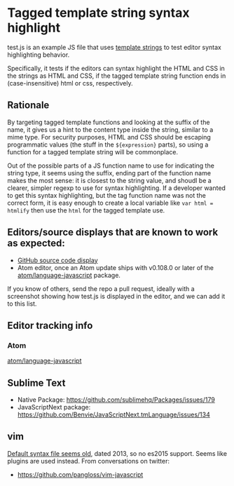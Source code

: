 # Tagged template string syntax highlight

test.js is an example JS file that uses [template strings](https://developer.mozilla.org/en/docs/Web/JavaScript/Reference/template_strings) to test editor syntax highlighting behavior.

Specifically, it tests if the editors can syntax highlight the HTML and CSS in the strings as HTML and CSS, if the tagged template string function ends in (case-insensitive) html or css, respectively.

## Rationale

By targeting tagged template functions and looking at the suffix of the name, it gives us a hint to the content type inside the string, similar to a mime type. For security purposes, HTML and CSS should be escaping programmatic values (the stuff in the `${expression}` parts), so using a function for a tagged template string will be commonplace.

Out of the possible parts of a JS function name to use for indicating the string type, it seems using the suffix, ending part of the function name makes the most sense: it is closest to the string value, and shoudl be a clearer, simpler regexp to use for syntax highlighting. If a developer wanted to get this syntax highlighting, but the tag function name was not the correct form, it is easy enough to create a local variable like `var html = htmlify` then use the `html` for the tagged template use.

## Editors/source displays that are known to work as expected:

* [GitHub source code display](https://github.com/jrburke/tts-syntax-highlight/blob/master/test.js)
* Atom editor, once an Atom update ships with v0.108.0 or later of the [atom/language-javascript](https://github.com/atom/language-javascript) package.

If you know of others, send the repo a pull request, ideally with a screenshot showing how test.js is displayed in the editor, and we can add it to this list.

## Editor tracking info

### Atom

[atom/language-javascript](https://github.com/atom/language-javascript/pull/282)

## Sublime Text

* Native Package: https://github.com/sublimehq/Packages/issues/179
* JavaScriptNext package: https://github.com/Benvie/JavaScriptNext.tmLanguage/issues/134

## vim

[Default syntax file seems old](https://github.com/vim/vim/blob/master/runtime/syntax/javascript.vim), dated 2013, so no es2015 support. Seems like plugins are used instead. From conversations on twitter:

* https://github.com/pangloss/vim-javascript
